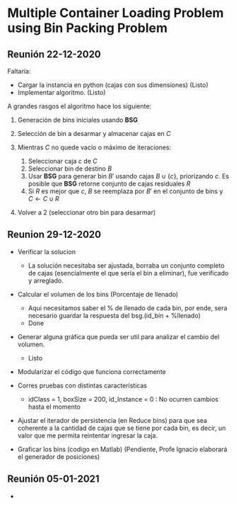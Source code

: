 # Multiple Container Loading Problem using Bin Packing Problem

## Reunión 22-12-2020
Faltaría:

* Cargar la instancia en python (cajas con sus dimensiones) (Listo)
* Implementar algoritmo. (Listo)

A grandes rasgos el algoritmo hace los siguiente:
1. Generación de bins iniciales usando **BSG**
2. Selección de bin a desarmar y almacenar cajas en $C$
3. Mientras $C$ no quede vacío o máximo de iteraciones:

   1. Seleccionar caja $c$ de $C$
   2. Seleccionar bin de destino $B$
   3. Usar **BSG** para generar bin $B'$ usando cajas $B \cup \{c\}$, priorizando $c$. Es posible que **BSG** retorne conjunto de cajas residuales $R$
   4. Si $R$ es mejor que $c$, $B$ se reemplaza por $B'$ en el conjunto de bins y $C \gets C \cup R$
   
 4. Volver a 2 (seleccionar otro bin para desarmar)

## Reunion 29-12-2020
- Verificar la solucion
    * La solución necesitaba ser ajustada, borraba un conjunto completo de cajas (esencialmente el que sería el bin a eliminar), fue verificado y arreglado.

- Calcular el volumen de los bins (Porcentaje de llenado)
    * Aqui necesitamos saber el % de llenado de cada bin, por ende, sera necesario guardar la respuesta del bsg.(id_bin + %llenado)    
    * Done

- Generar alguna gráfica que pueda ser util para analizar el cambio del volumen.
    * Listo

- Modularizar el código que funciona correctamente

- Corres pruebas con distintas características
    * idClass = 1, boxSize = 200, id_Instance = 0 : No ocurren cambios hasta el momento

- Ajustar el iterador de persistencia (en Reduce bins) para que sea coherente a la cantidad de cajas que se tiene por cada bin, es decir, un valor que me permita reintentar ingresar la caja.

- Graficar los bins (codigo en Matlab) (Pendiente, Profe Ignacio elaborará el generador de posiciones)

## Reunión 05-01-2021
- 
